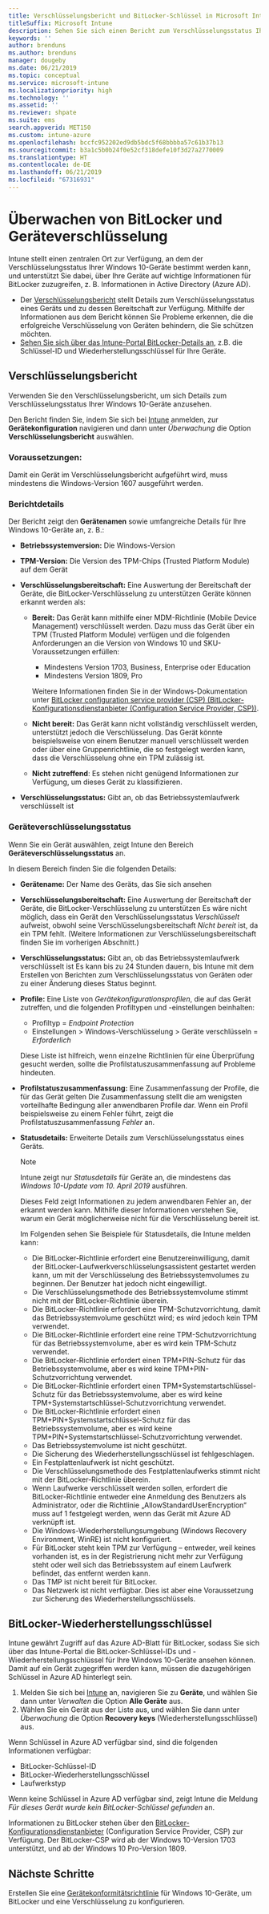 ```yaml
---
title: Verschlüsselungsbericht und BitLocker-Schlüssel in Microsoft Intune
titleSuffix: Microsoft Intune
description: Sehen Sie sich einen Bericht zum Verschlüsselungsstatus Ihres Geräts an, und greifen Sie über das Microsoft Intune-Portal auf BitLocker-Wiederherstellungsschlüssel zu.
keywords: ''
author: brenduns
ms.author: brenduns
manager: dougeby
ms.date: 06/21/2019
ms.topic: conceptual
ms.service: microsoft-intune
ms.localizationpriority: high
ms.technology: ''
ms.assetid: ''
ms.reviewer: shpate
ms.suite: ems
search.appverid: MET150
ms.custom: intune-azure
ms.openlocfilehash: bccfc952202ed9db5bdc5f68bbbba57c61b37b13
ms.sourcegitcommit: b3a1c5b0b24f0e52cf318defe10f3d27a2770009
ms.translationtype: HT
ms.contentlocale: de-DE
ms.lasthandoff: 06/21/2019
ms.locfileid: "67316931"
---
```

# <a name="monitor-bitlocker-and-device-encryption"></a>Überwachen von BitLocker und Geräteverschlüsselung  
Intune stellt einen zentralen Ort zur Verfügung, an dem der Verschlüsselungsstatus Ihrer Windows 10-Geräte bestimmt werden kann, und unterstützt Sie dabei, über Ihre Geräte auf wichtige Informationen für BitLocker zuzugreifen, z. B. Informationen in Active Directory (Azure AD).  

- Der [Verschlüsselungsbericht](#encryption-report) stellt Details zum Verschlüsselungsstatus eines Geräts und zu dessen Bereitschaft zur Verfügung. Mithilfe der Informationen aus dem Bericht können Sie Probleme erkennen, die die erfolgreiche Verschlüsselung von Geräten behindern, die Sie schützen möchten.  
- [Sehen Sie sich über das Intune-Portal BitLocker-Details an](#bitlocker-recovery-keys), z.B. die Schlüssel-ID und Wiederherstellungsschlüssel für Ihre Geräte.  

## <a name="encryption-report"></a>Verschlüsselungsbericht
Verwenden Sie den Verschlüsselungsbericht, um sich Details zum Verschlüsselungsstatus Ihrer Windows 10-Geräte anzusehen.  

Den Bericht finden Sie, indem Sie sich bei [Intune](https://aka.ms/intuneportal) anmelden, zur **Gerätekonfiguration** navigieren und dann unter *Überwachung* die Option **Verschlüsselungsbericht** auswählen.  

### <a name="prerequisites"></a>Voraussetzungen:
Damit ein Gerät im Verschlüsselungsbericht aufgeführt wird, muss mindestens die Windows-Version 1607 ausgeführt werden.  

### <a name="report-details"></a>Berichtdetails
Der Bericht zeigt den **Gerätenamen** sowie umfangreiche Details für Ihre Windows 10-Geräte an, z. B.:  
- **Betriebssystemversion:** Die Windows-Version  
- **TPM-Version:** Die Version des TPM-Chips (Trusted Platform Module) auf dem Gerät  
- **Verschlüsselungsbereitschaft:** Eine Auswertung der Bereitschaft der Geräte, die BitLocker-Verschlüsselung zu unterstützen Geräte können erkannt werden als:
  - **Bereit:** Das Gerät kann mithilfe einer MDM-Richtlinie (Mobile Device Management) verschlüsselt werden. Dazu muss das Gerät über ein TPM (Trusted Platform Module) verfügen und die folgenden Anforderungen an die Version von Windows 10 und SKU-Voraussetzungen erfüllen:
    - Mindestens Version 1703, Business, Enterprise oder Education
    - Mindestens Version 1809, Pro  
  
    Weitere Informationen finden Sie in der Windows-Dokumentation unter [BitLocker configuration service provider (CSP) (BitLocker-Konfigurationsdienstanbieter (Configuration Service Provider, CSP))](https://docs.microsoft.com/windows/client-management/mdm/bitlocker-csp).  

  - **Nicht bereit:** Das Gerät kann nicht vollständig verschlüsselt werden, unterstützt jedoch die Verschlüsselung. Das Gerät könnte beispielsweise von einem Benutzer manuell verschlüsselt werden oder über eine Gruppenrichtlinie, die so festgelegt werden kann, dass die Verschlüsselung ohne ein TPM zulässig ist.
  - **Nicht zutreffend**: Es stehen nicht genügend Informationen zur Verfügung, um dieses Gerät zu klassifizieren.  

- **Verschlüsselungsstatus:** Gibt an, ob das Betriebssystemlaufwerk verschlüsselt ist 


### <a name="device-encryption-status"></a>Geräteverschlüsselungsstatus
Wenn Sie ein Gerät auswählen, zeigt Intune den Bereich **Geräteverschlüsselungsstatus** an.

In diesem Bereich finden Sie die folgenden Details:  
- **Gerätename:** Der Name des Geräts, das Sie sich ansehen  
- **Verschlüsselungsbereitschaft:** Eine Auswertung der Bereitschaft der Geräte, die BitLocker-Verschlüsselung zu unterstützen Es wäre nicht möglich, dass ein Gerät den Verschlüsselungsstatus *Verschlüsselt* aufweist, obwohl seine Verschlüsselungsbereitschaft *Nicht bereit* ist, da ein TPM fehlt. (Weitere Informationen zur Verschlüsselungsbereitschaft finden Sie im vorherigen Abschnitt.)
- **Verschlüsselungsstatus:** Gibt an, ob das Betriebssystemlaufwerk verschlüsselt ist Es kann bis zu 24 Stunden dauern, bis Intune mit dem Erstellen von Berichten zum Verschlüsselungsstatus von Geräten oder zu einer Änderung dieses Status beginnt.  
- **Profile:** Eine Liste von *Gerätekonfigurationsprofilen*, die auf das Gerät zutreffen, und die folgenden Profiltypen und -einstellungen beinhalten:  
  - Profiltyp = *Endpoint Protection*  
  - Einstellungen > Windows-Verschlüsselung > Geräte verschlüsseln = *Erforderlich*  

  Diese Liste ist hilfreich, wenn einzelne Richtlinien für eine Überprüfung gesucht werden, sollte die Profilstatuszusammenfassung auf Probleme hindeuten.  

- **Profilstatuszusammenfassung:** Eine Zusammenfassung der Profile, die für das Gerät gelten Die Zusammenfassung stellt die am wenigsten vorteilhafte Bedingung aller anwendbaren Profile dar. Wenn ein Profil beispielsweise zu einem Fehler führt, zeigt die Profilstatuszusammenfassung *Fehler* an.  
- **Statusdetails:** Erweiterte Details zum Verschlüsselungsstatus eines Geräts. 
  > [!NOTE]  
  > Intune zeigt nur *Statusdetails* für Geräte an, die mindestens das *Windows 10-Update vom 10. April 2019* ausführen.
  
  Dieses Feld zeigt Informationen zu jedem anwendbaren Fehler an, der erkannt werden kann. Mithilfe dieser Informationen verstehen Sie, warum ein Gerät möglicherweise nicht für die Verschlüsselung bereit ist.  

  Im Folgenden sehen Sie Beispiele für Statusdetails, die Intune melden kann:  

   - Die BitLocker-Richtlinie erfordert eine Benutzereinwilligung, damit der BitLocker-Laufwerkverschlüsselungsassistent gestartet werden kann, um mit der Verschlüsselung des Betriebssystemvolumes zu beginnen. Der Benutzer hat jedoch nicht eingewilligt.  
   - Die Verschlüsselungsmethode des Betriebssystemvolume stimmt nicht mit der BitLocker-Richtlinie überein.  
   - Die BitLocker-Richtlinie erfordert eine TPM-Schutzvorrichtung, damit das Betriebssystemvolume geschützt wird; es wird jedoch kein TPM verwendet.  
   - Die BitLocker-Richtlinie erfordert eine reine TPM-Schutzvorrichtung für das Betriebssystemvolume, aber es wird kein TPM-Schutz verwendet.  
   - Die BitLocker-Richtlinie erfordert einen TPM+PIN-Schutz für das Betriebssystemvolume, aber es wird keine TPM+PIN-Schutzvorrichtung verwendet.  
   - Die BitLocker-Richtlinie erfordert einen TPM+Systemstartschlüssel-Schutz für das Betriebssystemvolume, aber es wird keine TPM+Systemstartschlüssel-Schutzvorrichtung verwendet.  
   - Die BitLocker-Richtlinie erfordert einen TPM+PIN+Systemstartschlüssel-Schutz für das Betriebssystemvolume, aber es wird keine TPM+PIN+Systemstartschlüssel-Schutzvorrichtung verwendet.  
   - Das Betriebssystemvolume ist nicht geschützt.  
   - Die Sicherung des Wiederherstellungsschlüssel ist fehlgeschlagen.  
   - Ein Festplattenlaufwerk ist nicht geschützt.  
   - Die Verschlüsselungsmethode des Festplattenlaufwerks stimmt nicht mit der BitLocker-Richtlinie überein.  
   - Wenn Laufwerke verschlüsselt werden sollen, erfordert die BitLocker-Richtlinie entweder eine Anmeldung des Benutzers als Administrator, oder die Richtlinie „AllowStandardUserEncryption“ muss auf 1 festgelegt werden, wenn das Gerät mit Azure AD verknüpft ist.  
   - Die Windows-Wiederherstellungsumgebung (Windows Recovery Environment, WinRE) ist nicht konfiguriert.  
   - Für BitLocker steht kein TPM zur Verfügung – entweder, weil keines vorhanden ist, es in der Registrierung nicht mehr zur Verfügung steht oder weil sich das Betriebssystem auf einem Laufwerk befindet, das entfernt werden kann.  
   - Das TMP ist nicht bereit für BitLocker.  
   - Das Netzwerk ist nicht verfügbar. Dies ist aber eine Voraussetzung zur Sicherung des Wiederherstellungsschlüssels.  

## <a name="bitlocker-recovery-keys"></a>BitLocker-Wiederherstellungsschlüssel
Intune gewährt Zugriff auf das Azure AD-Blatt für BitLocker, sodass Sie sich über das Intune-Portal die BitLocker-Schlüssel-IDs und -Wiederherstellungsschlüssel für Ihre Windows 10-Geräte ansehen können.  Damit auf ein Gerät zugegriffen werden kann, müssen die dazugehörigen Schlüssel in Azure AD hinterlegt sein. 
1. Melden Sie sich bei [Intune](https://go.microsoft.com/fwlink/?linkid=2090973) an, navigieren Sie zu **Geräte**, und wählen Sie dann unter *Verwalten* die Option **Alle Geräte** aus.
2. Wählen Sie ein Gerät aus der Liste aus, und wählen Sie dann unter *Überwachung* die Option **Recovery keys** (Wiederherstellungsschlüssel) aus.  
  
Wenn Schlüssel in Azure AD verfügbar sind, sind die folgenden Informationen verfügbar:
- BitLocker-Schlüssel-ID
- BitLocker-Wiederherstellungsschlüssel
- Laufwerkstyp  

Wenn keine Schlüssel in Azure AD verfügbar sind, zeigt Intune die Meldung *Für dieses Gerät wurde kein BitLocker-Schlüssel gefunden* an.  

Informationen zu BitLocker stehen über den [BitLocker-Konfigurationsdienstanbieter](https://docs.microsoft.com/windows/client-management/mdm/bitlocker-csp) (Configuration Service Provider, CSP) zur Verfügung. Der BitLocker-CSP wird ab der Windows 10-Version 1703 unterstützt, und ab der Windows 10 Pro-Version 1809. 

## <a name="next-steps"></a>Nächste Schritte
Erstellen Sie eine [Gerätekonformitätsrichtlinie](compliance-policy-create-windows.md) für Windows 10-Geräte, um BitLocker und eine Verschlüsselung zu konfigurieren.
